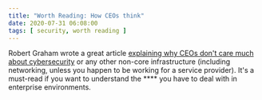 ```yaml
---
title: "Worth Reading: How CEOs think"
date: 2020-07-31 06:08:00
tags: [ security, worth reading ]
---
```

Robert Graham wrote a great article [explaining why CEOs don't care much about cybersecurity](https://blog.erratasec.com/2020/07/how-ceos-think.html) or any other non-core infrastructure (including networking, unless you happen to be working for a service provider). It's a must-read if you want to understand the **** you have to deal with in enterprise environments.
